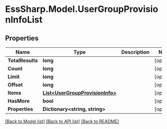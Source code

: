 # EssSharp.Model.UserGroupProvisionInfoList

## Properties

Name | Type | Description | Notes
------------ | ------------- | ------------- | -------------
**TotalResults** | **long** |  | [optional] 
**Count** | **long** |  | [optional] 
**Limit** | **long** |  | [optional] 
**Offset** | **long** |  | [optional] 
**Items** | [**List&lt;UserGroupProvisionInfo&gt;**](UserGroupProvisionInfo.md) |  | [optional] 
**HasMore** | **bool** |  | [optional] 
**Properties** | **Dictionary&lt;string, string&gt;** |  | [optional] 

[[Back to Model list]](../README.md#documentation-for-models) [[Back to API list]](../README.md#documentation-for-api-endpoints) [[Back to README]](../README.md)

